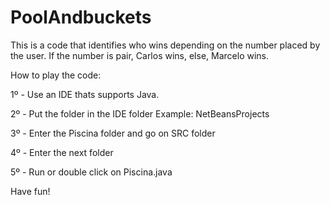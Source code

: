 # PoolAndbuckets
This is a code that identifies who wins depending on the number placed by the user. If the number is pair, Carlos wins, else, Marcelo wins.

How to play the code:

1º - Use an IDE thats supports Java.

2º - Put the folder in the IDE folder
    Example: NetBeansProjects
    
3º - Enter the Piscina folder and go on SRC folder

4º - Enter the next folder

5º - Run or double click on Piscina.java

Have fun!

